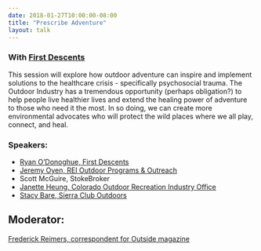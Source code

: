 ```yaml
---
date: 2018-01-27T10:00:00-08:00
title: "Prescribe Adventure"
layout: talk
---
```


### With [First Descents](https://firstdescents.org/)

This session will explore how outdoor adventure can inspire and implement solutions to the healthcare crisis - specifically psychosocial trauma. The Outdoor Industry has a tremendous opportunity (perhaps obligation?) to help people live healthier lives and extend the healing power of adventure to those who need it the most. In so doing, we can create more environmental advocates who will protect the wild places where we all play, connect, and heal. 

### Speakers:
- [Ryan O’Donoghue, First Descents](https://firstdescents.org/employees/ryan-odonoghue/)
- [Jeremy Oyen, REI Outdoor Programs & Outreach](https://twitter.com/kayakoyen)
- Scott McGuire, StokeBroker
- [Janette Heung, Colorado Outdoor Recreation Industry Office](https://choosecolorado.com/programs-initiatives/outdoor-recreation-industry-office/)
- [Stacy Bare, Sierra Club Outdoors](https://www.sierraclub.org/sierra/authors/stacy-bare)

## Moderator:
[Frederick Reimers, correspondent for Outside magazine](https://twitter.com/writereimers)
